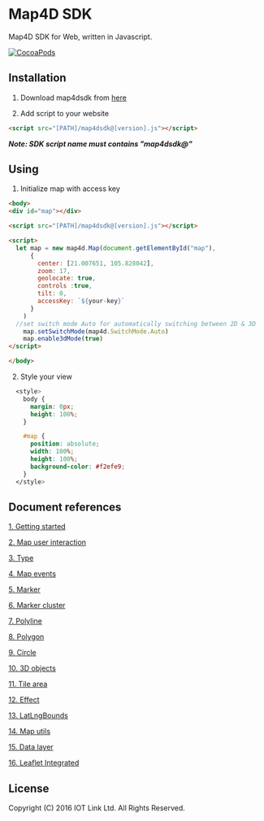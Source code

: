 # Map4D SDK

Map4D SDK for Web, written in Javascript.

[![CocoaPods](https://raw.githubusercontent.com/iotlinkadmin/map4d-web-sdk/master/sdk/map4dweb.png)](https://map4d.vn) 


## Installation

1. Download map4dsdk from [here](https://raw.githubusercontent.com/iotlinkadmin/map4d-web-sdk/master/sdk/map4dsdk@1.0.2.prod)

2. Add script to your website
```html
<script src="[PATH]/map4dsdk@[version].js"></script>
```

***Note: SDK script name must contains "map4dsdk@"***

## Using

1. Initialize map with access key

```html
<body>
<div id="map"></div>

<script src="[PATH]/map4dsdk@[version].js"></script>

<script>
  let map = new map4d.Map(document.getElementById("map"),
      {
        center: [21.007651, 105.828042],
        zoom: 17,
        geolocate: true,
        controls :true,
        tilt: 0,        
        accessKey: `${your-key}`
      }
    )
  //set switch mode Auto for automatically switching between 2D & 3D
	map.setSwitchMode(map4d.SwitchMode.Auto)
	map.enable3dMode(true)
</script>

</body>
```

2. Style your view

```css
  <style>
	body {
	  margin: 0px;
	  height: 100%;
	}

	#map {
	  position: absolute;
	  width: 100%;
	  height: 100%;
	  background-color: #f2efe9;
	}
  </style>
  ```

## Document references
[1. Getting started](https://github.com/iotlinkadmin/map4d-web-sdk/blob/master/docs/vi/1.1/0-getting-started.md) 

[2. Map user interaction](https://github.com/iotlinkadmin/map4d-web-sdk/blob/master/docs/vi/1.1/1-map-user-interaction.md) 

[3. Type](https://github.com/iotlinkadmin/map4d-web-sdk/blob/master/docs/vi/1.1/2-type.md)

[4. Map events](https://github.com/iotlinkadmin/map4d-web-sdk/blob/master/docs/vi/1.1/3-map-events.md)

[5. Marker](https://github.com/iotlinkadmin/map4d-web-sdk/blob/master/docs/vi/1.1/4-marker.md)

[6. Marker cluster](https://github.com/iotlinkadmin/map4d-web-sdk/tree/master/docs/vi/1.1)

[7. Polyline](https://github.com/iotlinkadmin/map4d-web-sdk/blob/master/docs/vi/1.1/6-polyline.md)

[8. Polygon](https://github.com/iotlinkadmin/map4d-web-sdk/blob/master/docs/vi/1.1/7-polygon.md)

[9. Circle](https://github.com/iotlinkadmin/map4d-web-sdk/blob/master/docs/vi/1.1/8-circle.md)

[10. 3D objects](https://github.com/iotlinkadmin/map4d-web-sdk/blob/master/docs/vi/1.1/9-3d-objects.md)

[11. Tile area](https://github.com/iotlinkadmin/map4d-web-sdk/blob/master/docs/vi/1.1/10-tile-area.md)

[12. Effect](https://github.com/iotlinkadmin/map4d-web-sdk/blob/master/docs/vi/1.1/11-effect-map.md)

[13. LatLngBounds](https://github.com/iotlinkadmin/map4d-web-sdk/blob/master/docs/vi/1.1/12-lat-lng-bounds.md)

[14. Map utils](https://github.com/iotlinkadmin/map4d-web-sdk/blob/master/docs/vi/1.1/13-map-utils.md)

[15. Data layer](https://github.com/iotlinkadmin/map4d-web-sdk/blob/master/docs/vi/1.1/14-data-layer.md)

[16. Leaflet Integrated](https://github.com/iotlinkadmin/map4d-web-sdk/blob/master/docs/vi/1.1/15-leaflet-integrated.md)

License
-------

Copyright (C) 2016 IOT Link Ltd. All Rights Reserved.
